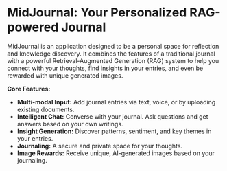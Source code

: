 # MidJournal: Your Personalized RAG-powered Journal

MidJournal is an application designed to be a personal space for reflection and knowledge discovery. It combines the features of a traditional journal with a powerful Retrieval-Augmented Generation (RAG) system to help you connect with your thoughts, find insights in your entries, and even be rewarded with unique generated images.

**Core Features:**

- **Multi-modal Input:** Add journal entries via text, voice, or by uploading existing documents.
- **Intelligent Chat:** Converse with your journal. Ask questions and get answers based on your own writings.
- **Insight Generation:** Discover patterns, sentiment, and key themes in your entries.
- **Journaling:** A secure and private space for your thoughts.
- **Image Rewards:** Receive unique, AI-generated images based on your journaling.
